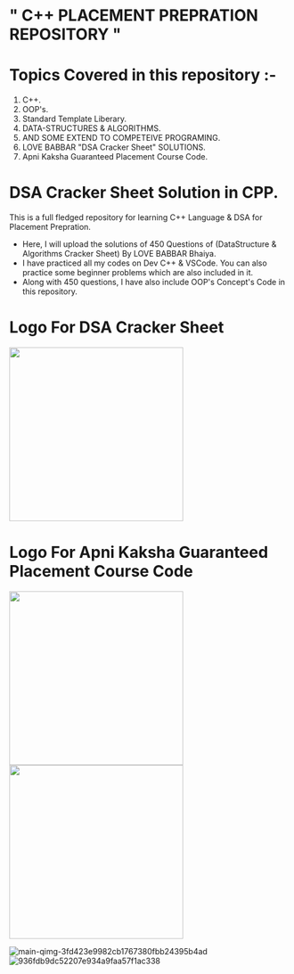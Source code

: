 # " C++ PLACEMENT PREPRATION REPOSITORY "

# Topics Covered in this repository :-
1.  C++.
2.  OOP's.
3.  Standard Template Liberary.
4.  DATA-STRUCTURES & ALGORITHMS. 
5.  AND SOME EXTEND TO COMPETEIVE PROGRAMING.
6.  LOVE BABBAR "DSA Cracker Sheet" SOLUTIONS.
7.  Apni Kaksha Guaranteed Placement Course Code.

# DSA Cracker Sheet Solution in CPP. 
This is a full fledged repository for learning C++ Language & DSA for Placement Prepration.
- Here, I will upload the solutions of 450 Questions of (DataStructure & Algorithms Cracker Sheet) By LOVE BABBAR Bhaiya.
- I have practiced all my codes on Dev C++ & VSCode. You can also practice some beginner problems which are also included in it.
- Along with 450 questions, I have also include OOP's Concept's Code in this repository.

# Logo For DSA Cracker Sheet
<img src="https://user-images.githubusercontent.com/65482419/118401608-f1490e80-b683-11eb-9e58-af14ae9a5cab.png" width="312" height="312">

# Logo For Apni Kaksha Guaranteed Placement Course Code
<p>
  <img src="https://user-images.githubusercontent.com/65482419/118402284-dc21af00-b686-11eb-8ea3-77dcb3beafd2.jpg" width="312" height="312">
  <br>
  <img src="https://user-images.githubusercontent.com/65482419/118402288-dd52dc00-b686-11eb-8f10-6e3bfe6fe741.jpg" width="312" height="312">
</p>

![main-qimg-3fd423e9982cb1767380fbb24395b4ad](https://user-images.githubusercontent.com/65482419/118402284-dc21af00-b686-11eb-8ea3-77dcb3beafd2.jpg)
![936fdb9dc52207e934a9faa57f1ac338](https://user-images.githubusercontent.com/65482419/118402288-dd52dc00-b686-11eb-8f10-6e3bfe6fe741.jpg)
